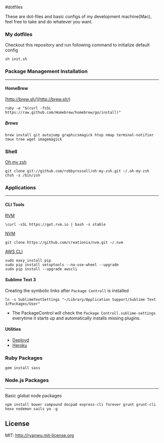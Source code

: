 #dotfiles

These are dot-files and basic configs of my development machine(Mac), feel free to take and do whatever you want.

### My dotfiles

Checkout this repository and run following command to initialize default config

```
sh init.sh
```

### Package Management Installation
----
#### HomeBrew
[http://brew.sh/](http://brew.sh/)

```
ruby -e "$(curl -fsSL https://raw.github.com/Homebrew/homebrew/go/install)"
```

##### Brews
```
brew install git autojump graphicsmagick htop nmap terminal-notifier tmux tree wget imagemagick
```

### Shell
    
 [Oh my zsh](https://github.com/robbyrussell/oh-my-zsh)
    
```
git clone git://github.com/robbyrussell/oh-my-zsh.git ~/.oh-my-zsh
chsh -s /bin/zsh
```

### Applications
---
#### CLI Tools
[RVM](http://rvm.io/)

```
\curl -sSL https://get.rvm.io | bash -s stable
```

[NVM](https://github.com/creationix/nvm)

```
git clone https://github.com/creationix/nvm.git ~/.nvm
```
[AWS CLI](http://docs.aws.amazon.com/cli/latest/userguide/cli-chap-getting-set-up.html#install-with-pip)

```
sudo easy_install pip
sudo pip install setuptools --no-use-wheel --upgrade
sudo pip install --upgrade awscli
```
#### Sublime Text 3
Creating the symbolic links after ```Package Controll``` is installed

```
ln -s SublimeTextSettings "~/Library/Application Support/Sublime Text 3/Packages/User"
```
* The PackageControl will check the ```Package Controll.sublime-settings``` everytime it starts up and automatically installs missing plugins.

#### Utilities

* [Deployd](http://deployd.com/)
* [Heroku](https://toolbelt.herokuapp.com/)

### Ruby Packages
```
gem install sass
```

### Node.js Packages
---
Basic global node packages

```
npm install bower compound docpad express-cli forever grunt grunt-cli hexo nodemon sails yo -g
```

## License

MIT: http://ryanwu.mit-license.org

